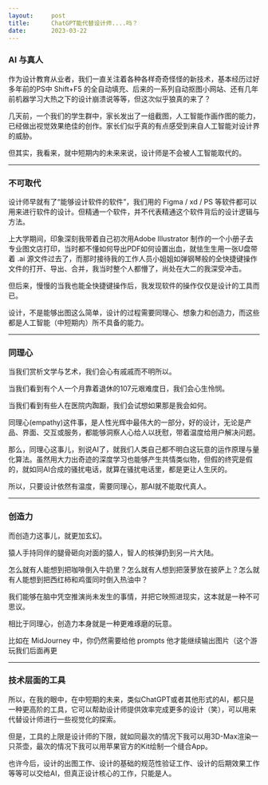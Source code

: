 ```yaml
---
layout:     post
title:      ChatGPT能代替设计师....吗？
date:       2023-03-22
---
```


### AI 与真人

作为设计教育从业者，我们一直关注着各种各样奇奇怪怪的新技术，基本经历过好多年前的PS中 Shift+F5 的全自动填充、后来的一系列自动抠图小网站、还有几年前机器学习大热之下的设计崩溃说等等，但这次似乎狼真的来了？

几天前，一个我们的学生群中，家长发出了一组截图，人工智能作画作图的能力，已经做出视觉效果绝佳的创作。家长们似乎真的有点感受到来自人工智能对设计界的威胁。

但其实，我看来，就中短期内的未来来说，设计师是不会被人工智能取代的。

---

### 不可取代  

设计师早就有了“能够设计软件的软件”，我们用的 Figma / xd / PS  等软件都可以用来进行软件的设计。但精通一个软件，并不代表精通这个软件背后的设计逻辑与方法。

上大学期间，印象深刻我带着自己初次用Adobe Illustrator 制作的一个小册子去专业图文店打印，当时都不懂如何导出PDF如何设置出血，就怯生生用一张U盘带着 .ai 源文件过去了，而那时接待我的工作人员小姐姐如弹钢琴般的全快捷键操作文件的打开、导出、合并，我当时整个人都懵了，尚处在大二的我深受冲击。

但后来，慢慢的当我也能全快捷键操作后，我发现软件的操作仅仅是设计的工具而已。

设计，不是能够出图这么简单，设计的过程需要同理心、想象力和创造力，而这些都是人工智能（中短期内）所不具备的能力。

---

### 同理心  

当我们赏析文学与艺术，我们会心有戚戚而不明所以。

当我们看到有个人一个月靠着退休的107元艰难度日，我们会心生怜悯。

当我们看到有些人在医院内踟蹰，我们会试想如果那是我会如何。

同理心(empathy)这件事，是人性光辉中最伟大的一部分，好的设计，无论是产品、界面、交互或服务，都能够洞察人心给人以抚慰，带着温度给用户解决问题。

那么，同理心这事儿，别说AI了，就我们人类自己都不明白这玩意的运作原理与量化算法。虽然用大力出奇迹的深度学习也能够产生共情类似物，但假的终究是假的，就如同AI合成的骚扰电话，就算在骚扰电话里，都是更让人生厌的。

所以，只要设计依然有温度，需要同理心，那AI就不能取代真人。



---

### 创造力

而创造力这事儿，就更加玄幻。

猿人手持同伴的腿骨砸向对面的猿人，智人的核弹扔到另一片大陆。

怎么就有人能想到把咖啡倒入牛奶里？怎么就有人想到把菠萝放在披萨上？怎么就有人能想到把西红柿和鸡蛋同时倒入热油中？

我们能够在脑中凭空推演尚未发生的事情，并把它映照进现实，这本就是一种不可思议。

相比于同理心，创造力本身就是一种更难琢磨的玩意。

比如在 MidJourney 中，你仍然需要给他 prompts 他才能继续输出图片（这个游玩我们后面再更


---


### 技术层面的工具  

所以，在我的眼中，在中短期的未来，类似ChatGPT或者其他形式的AI，都只是一种更高阶的工具，它可以帮助设计师提供效率完成更多的设计（笑），可以用来代替设计师进行一些视觉化的探索。

但是，工具的上限是设计师的下限，就如同最次的情况下我可以用3D-Max渲染一只茶壶，最次的情况下我可以用苹果官方的Kit绘制一个缝合App。

也许今后，设计的出图工作、设计的基础的规范性验证工作、设计的后期效果工作等等可以交给AI，但真正设计核心的工作，只能是人。
